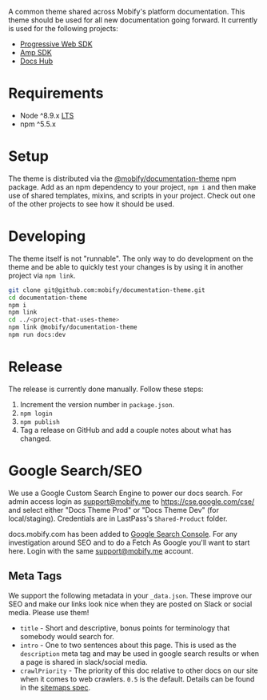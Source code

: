 A common theme shared across Mobify's platform documentation. This theme should
be used for all new documentation going forward. It currently is used for the
following projects:

* [Progressive Web SDK](https://github.com/mobify/progressive-web-sdk)
* [Amp SDK](https://github.com/mobify/mobify-amp-sdk)
* [Docs Hub](https://github.com/mobify/documentation-hub)

# Requirements
- Node ^8.9.x [LTS](https://github.com/nodejs/LTS#lts-schedule)
- npm ^5.5.x

# Setup
The theme is distributed via the [@mobify/documentation-theme](https://www.npmjs.com/package/@mobify/documentation-theme)
npm package. Add as an npm dependency to your project, `npm i` and then make
use of shared templates, mixins, and scripts in your project. Check out one of
the other projects to see how it should be used.

# Developing
The theme itself is not "runnable". The only way to do development on the theme
and be able to quickly test your changes is by using it in another project via
`npm link`.

```bash
git clone git@github.com:mobify/documentation-theme.git
cd documentation-theme
npm i
npm link
cd ../<project-that-uses-theme>
npm link @mobify/documentation-theme
npm run docs:dev
```

# Release
The release is currently done manually. Follow these steps:
1. Increment the version number in `package.json`.
2. `npm login`
3. `npm publish`
4. Tag a release on GitHub and add a couple notes about what has changed.

# Google Search/SEO

We use a Google Custom Search Engine to power our docs search. For admin
access login as support@mobify.me to https://cse.google.com/cse/ and select
either "Docs Theme Prod" or "Docs Theme Dev" (for local/staging). Credentials
are in LastPass's `Shared-Product` folder.

docs.mobify.com has been added to [Google Search Console](https://www.google.com/webmasters/).
For any investigation around SEO and to do a Fetch As Google you'll want
to start here. Login with the same support@mobify.me account.

## Meta Tags

We support the following metadata in your `_data.json`. These improve our SEO
and make our links look nice when they are posted on Slack or social media.
Please use them!

* `title` - Short and descriptive, bonus points for terminology that somebody
would search for.
* `intro` - One to two sentences about this page. This is used as the `description` meta
tag and may be used in google search results or when a page is shared in slack/social media.
* `crawlPriority` - The priority of this doc relative to other docs on our site
when it comes to web crawlers. `0.5` is the default. Details can be found in the
[sitemaps spec](https://www.sitemaps.org/protocol.html#xmlTagDefinitions).
